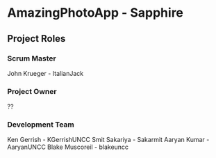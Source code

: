 # AmazingPhotoApp - Sapphire

## Project Roles

### Scrum Master
John Krueger - ItalianJack

### Project Owner
??

### Development Team
Ken Gerrish - KGerrishUNCC
Smit Sakariya - Sakarmit
Aaryan Kumar - AaryanUNCC
Blake Muscoreil - blakeuncc